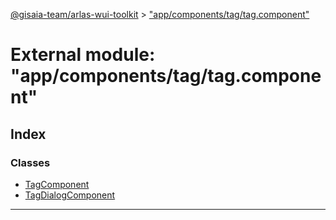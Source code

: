 [@gisaia-team/arlas-wui-toolkit](../README.md) > ["app/components/tag/tag.component"](../modules/_app_components_tag_tag_component_.md)

# External module: "app/components/tag/tag.component"

## Index

### Classes

* [TagComponent](../classes/_app_components_tag_tag_component_.tagcomponent.md)
* [TagDialogComponent](../classes/_app_components_tag_tag_component_.tagdialogcomponent.md)

---

